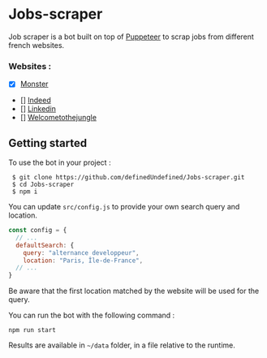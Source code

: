 # Jobs-scraper

Job scraper is a bot built on top of [Puppeteer](https://github.com/puppeteer/puppeteer) to scrap jobs from different french websites.

### Websites :
- [x] [Monster](https://www.monster.fr/)
- [] [Indeed](https://fr.indeed.com/)
- [] [Linkedin](https://www.linkedin.com/)
- [] [Welcometothejungle](https://www.welcometothejungle.com/fr/jobs)

## Getting started

To use the bot in your project :

```
 $ git clone https://github.com/definedUndefined/Jobs-scraper.git
 $ cd Jobs-scraper
 $ npm i
```

You can update `src/config.js` to provide your own search query and location.

```javascript
const config = {
  // ...
  defaultSearch: {
    query: "alternance developpeur",
    location: "Paris, Île-de-France",
  // ...
}
```
Be aware that the first location matched by the website will be used for the query.

You can run the bot with the following command :

```
npm run start
```

Results are available in `~/data` folder, in a file relative to the runtime.